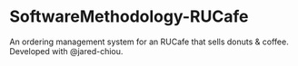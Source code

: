 # SoftwareMethodology-RUCafe
An ordering management system for an RUCafe that sells donuts &amp; coffee. Developed with @jared-chiou.
